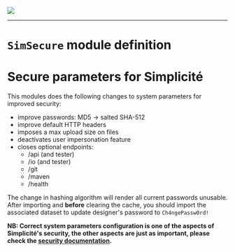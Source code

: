 <!--
 ___ _            _ _    _ _    __
/ __(_)_ __  _ __| (_)__(_) |_ /_/
\__ \ | '  \| '_ \ | / _| |  _/ -_)
|___/_|_|_|_| .__/_|_\__|_|\__\___|
            |_| 
-->
![](https://docs.simplicite.io//logos/logo250.png)
* * *

`SimSecure` module definition
=============================

Secure parameters for Simplicité
====================

This modules does the following changes to system parameters for improved security:
- improve passwords: MD5 -> salted SHA-512
- improve default HTTP headers
- imposes a max upload size on files
- deactivates user impersonation feature
- closes optional endpoints:
  - /api (and tester)
  - /io (and tester)
  - /git
  - /maven
  - /health

The change in hashing algorithm will render all current passwords unusable. After importing and **before** clearing the cache, you should import the associated dataset to update designer's password to `Ch4ngePassw0rd!`

**NB: Correct system parameters configuration is one of the aspects of Simplicité's security, the other aspects are just as important, please check the [security documentation](https://docs.simplicite.io/documentation/security.md).**

